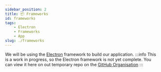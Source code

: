 ```yaml
---
sidebar_position: 2
title: 📦 Frameworks
id: frameworks
tags:
    - Electron
    - Frameworks
    - App
slug: ./frameworks
---
```


We will be using the [Electron](https://electronjs.org/) framework to build our application.
:::info
This is a work in progress, so the Electron framework is not yet complete. You can view it here on out temporary repo on the [GitHub Organisation](https://github.com/waldo-vision/waldo.desktop.vision)
:::
